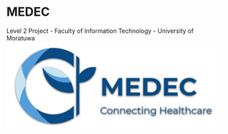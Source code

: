 # MEDEC
Level 2 Project - Faculty of Information Technology - University of Moratuwa
![Alt text](/MedicalCenterApplication/Content/Images/logo.png?raw=true "CONSTRUCTIONLK")
